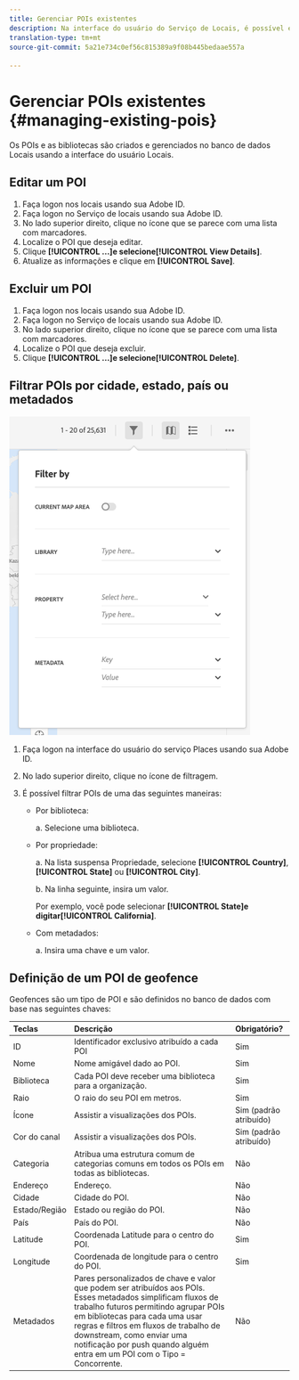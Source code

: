 ```yaml
---
title: Gerenciar POIs existentes
description: Na interface do usuário do Serviço de Locais, é possível editar, excluir ou filtrar POIs existentes.
translation-type: tm+mt
source-git-commit: 5a21e734c0ef56c815389a9f08b445bedaae557a

---
```



# Gerenciar POIs existentes {#managing-existing-pois}

Os POIs e as bibliotecas são criados e gerenciados no banco de dados Locais usando a interface do usuário Locais.

## Editar um POI

1. Faça logon nos locais usando sua Adobe ID.
1. Faça logon no Serviço de locais usando sua Adobe ID.
1. No lado superior direito, clique no ícone que se parece com uma lista com marcadores.
1. Localize o POI que deseja editar.
1. Clique **[!UICONTROL ...]**e selecione**[!UICONTROL View Details]**.
1. Atualize as informações e clique em **[!UICONTROL Save]**.

## Excluir um POI

1. Faça logon nos locais usando sua Adobe ID.
1. Faça logon no Serviço de locais usando sua Adobe ID.
1. No lado superior direito, clique no ícone que se parece com uma lista com marcadores.
1. Localize o POI que deseja excluir.
1. Clique **[!UICONTROL ...]**e selecione**[!UICONTROL Delete]**.

## Filtrar POIs por cidade, estado, país ou metadados

![filtrar um POI](/help/assets/filter_poi.png)

1. Faça logon na interface do usuário do serviço Places usando sua Adobe ID.
1. No lado superior direito, clique no ícone de filtragem.
1. É possível filtrar POIs de uma das seguintes maneiras:

   * Por biblioteca:

      a. Selecione uma biblioteca.

   * Por propriedade:

      a. Na lista suspensa Propriedade, selecione **[!UICONTROL Country]**,**[!UICONTROL State]** ou **[!UICONTROL City]**.

      b. Na linha seguinte, insira um valor.

      Por exemplo, você pode selecionar **[!UICONTROL State]**e digitar**[!UICONTROL California]**.

   * Com metadados:

      a. Insira uma chave e um valor.

## Definição de um POI de geofence

Geofences são um tipo de POI e são definidos no banco de dados com base nas seguintes chaves:

| Teclas | Descrição | Obrigatório? |
| :--- | :--- | :--- |
| ID | Identificador exclusivo atribuído a cada POI | Sim |
| Nome | Nome amigável dado ao POI. | Sim |
| Biblioteca | Cada POI deve receber uma biblioteca para a organização. | Sim |
| Raio | O raio do seu POI em metros. | Sim |
| Ícone | Assistir a visualizações dos POIs. | Sim (padrão atribuído) |
| Cor do canal | Assistir a visualizações dos POIs. | Sim (padrão atribuído) |
| Categoria | Atribua uma estrutura comum de categorias comuns em todos os POIs em todas as bibliotecas. | Não |
| Endereço | Endereço. | Não |
| Cidade | Cidade do POI. | Não |
| Estado/Região | Estado ou região do POI. | Não |
| País | País do POI. | Não |
| Latitude | Coordenada Latitude para o centro do POI. | Sim |
| Longitude | Coordenada de longitude para o centro do POI. | Sim |
| Metadados | Pares personalizados de chave e valor que podem ser atribuídos aos POIs. Esses metadados simplificam fluxos de trabalho futuros permitindo agrupar POIs em bibliotecas para cada uma usar regras e filtros em fluxos de trabalho de downstream, como enviar uma notificação por push quando alguém entra em um POI com o Tipo = Concorrente. | Não |
